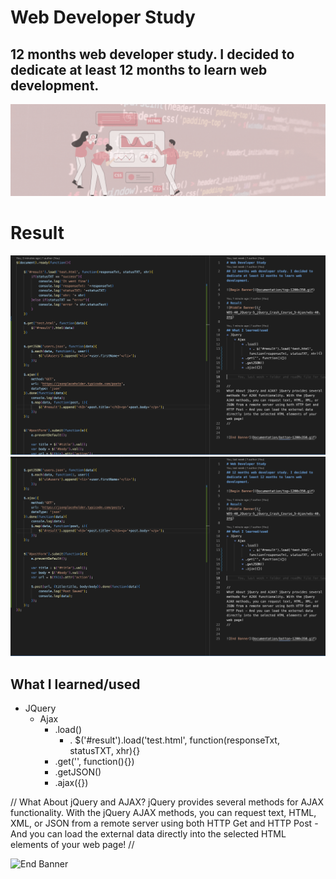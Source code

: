 # Web Developer Study
## 12 months web developer study. I decided to dedicate at least 12 months to learn web development.

![Begin Banner](Documentation/top-1200x350.gif)
 
# Result
![Middle Banner](/WDS-40_JQuery-5_jQuery_Crash_Course_5-Ajax/wds-40.png)
![Middle Banner](/WDS-40_JQuery-5_jQuery_Crash_Course_5-Ajax/wds-40-2.png)
   
## What I learned/used
* JQuery
    * Ajax
        * .load()
            * . $('#result').load('test.html', function(responseTxt, statusTXT, xhr){}
        * .get('', function(){})
        * .getJSON()
        * .ajax({})


        
//
What About jQuery and AJAX? jQuery provides several methods for AJAX functionality. With the jQuery AJAX methods, you can request text, HTML, XML, or JSON from a remote server using both HTTP Get and HTTP Post - And you can load the external data directly into the selected HTML elements of your web page!
//
   

![End Banner](Documentation/botton-1200x350.gif)